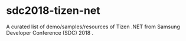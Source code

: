 # sdc2018-tizen-net
A curated list of demo/samples/resources of Tizen .NET from Samsung Developer Conference (SDC) 2018 .
